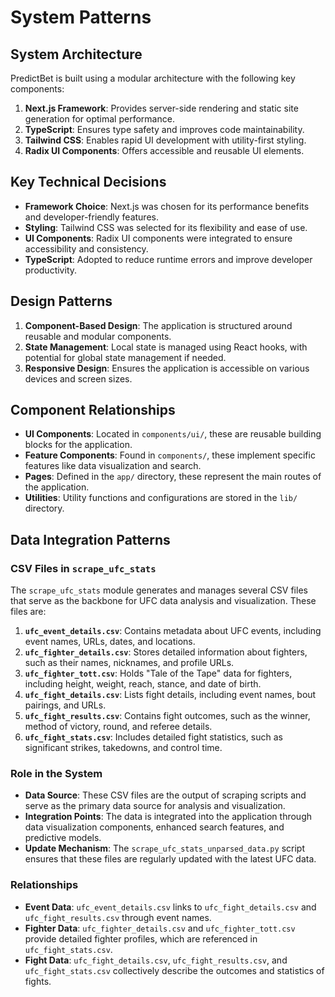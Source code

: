 # System Patterns

## System Architecture
PredictBet is built using a modular architecture with the following key components:
1. **Next.js Framework**: Provides server-side rendering and static site generation for optimal performance.
2. **TypeScript**: Ensures type safety and improves code maintainability.
3. **Tailwind CSS**: Enables rapid UI development with utility-first styling.
4. **Radix UI Components**: Offers accessible and reusable UI elements.

## Key Technical Decisions
- **Framework Choice**: Next.js was chosen for its performance benefits and developer-friendly features.
- **Styling**: Tailwind CSS was selected for its flexibility and ease of use.
- **UI Components**: Radix UI components were integrated to ensure accessibility and consistency.
- **TypeScript**: Adopted to reduce runtime errors and improve developer productivity.

## Design Patterns
1. **Component-Based Design**: The application is structured around reusable and modular components.
2. **State Management**: Local state is managed using React hooks, with potential for global state management if needed.
3. **Responsive Design**: Ensures the application is accessible on various devices and screen sizes.

## Component Relationships
- **UI Components**: Located in `components/ui/`, these are reusable building blocks for the application.
- **Feature Components**: Found in `components/`, these implement specific features like data visualization and search.
- **Pages**: Defined in the `app/` directory, these represent the main routes of the application.
- **Utilities**: Utility functions and configurations are stored in the `lib/` directory.
## Data Integration Patterns

### CSV Files in `scrape_ufc_stats`
The `scrape_ufc_stats` module generates and manages several CSV files that serve as the backbone for UFC data analysis and visualization. These files are:

1. **`ufc_event_details.csv`**: Contains metadata about UFC events, including event names, URLs, dates, and locations.
2. **`ufc_fighter_details.csv`**: Stores detailed information about fighters, such as their names, nicknames, and profile URLs.
3. **`ufc_fighter_tott.csv`**: Holds "Tale of the Tape" data for fighters, including height, weight, reach, stance, and date of birth.
4. **`ufc_fight_details.csv`**: Lists fight details, including event names, bout pairings, and URLs.
5. **`ufc_fight_results.csv`**: Contains fight outcomes, such as the winner, method of victory, round, and referee details.
6. **`ufc_fight_stats.csv`**: Includes detailed fight statistics, such as significant strikes, takedowns, and control time.

### Role in the System
- **Data Source**: These CSV files are the output of scraping scripts and serve as the primary data source for analysis and visualization.
- **Integration Points**: The data is integrated into the application through data visualization components, enhanced search features, and predictive models.
- **Update Mechanism**: The `scrape_ufc_stats_unparsed_data.py` script ensures that these files are regularly updated with the latest UFC data.

### Relationships
- **Event Data**: `ufc_event_details.csv` links to `ufc_fight_details.csv` and `ufc_fight_results.csv` through event names.
- **Fighter Data**: `ufc_fighter_details.csv` and `ufc_fighter_tott.csv` provide detailed fighter profiles, which are referenced in `ufc_fight_stats.csv`.
- **Fight Data**: `ufc_fight_details.csv`, `ufc_fight_results.csv`, and `ufc_fight_stats.csv` collectively describe the outcomes and statistics of fights.

